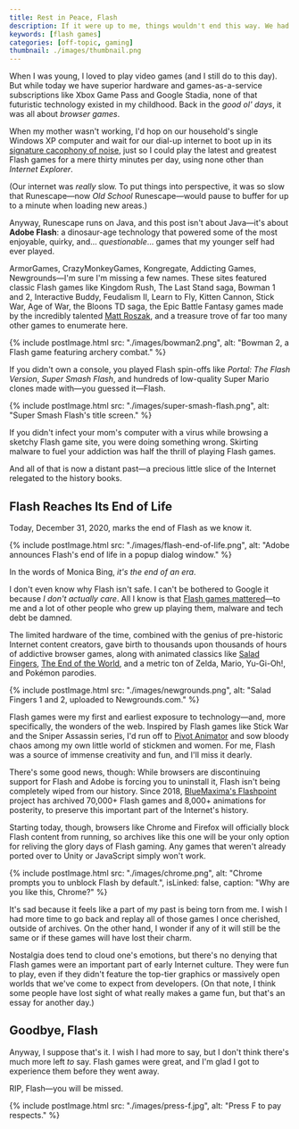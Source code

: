 ```yaml
---
title: Rest in Peace, Flash
description: If it were up to me, things wouldn't end this way. We had some great times together, but now it's time to say goodbye.
keywords: [flash games]
categories: [off-topic, gaming]
thumbnail: ./images/thumbnail.png
---
```


When I was young, I loved to play video games (and I still do to this day). But while today we have superior hardware and games-as-a-service subscriptions like Xbox Game Pass and Google Stadia, none of that futuristic technology existed in my childhood. Back in the *good ol' days*, it was all about *browser games*.

When my mother wasn't working, I'd hop on our household's single Windows XP computer and wait for our dial-up internet to boot up in its [signature cacophony of noise](https://www.metafilter.com/116577/Pshhhkkkkkkrrrrkakingkakingkakingtshchchchchchchchcchdingdingding), just so I could play the latest and greatest Flash games for a mere thirty minutes per day, using none other than *Internet Explorer*.

(Our internet was *really* slow. To put things into perspective, it was so slow that Runescape—now *Old School* Runescape—would pause to buffer for up to a minute when loading new areas.)

Anyway, Runescape runs on Java, and this post isn't about Java—it's about **Adobe Flash**: a dinosaur-age technology that powered some of the most enjoyable, quirky, and... *questionable*... games that my younger self had ever played.

ArmorGames, CrazyMonkeyGames, Kongregate, Addicting Games, Newgrounds—I'm sure I'm missing a few names. These sites featured classic Flash games like Kingdom Rush, The Last Stand saga, Bowman 1 and 2, Interactive Buddy, Feudalism II, Learn to Fly, Kitten Cannon, Stick War, Age of War, the Bloons TD saga, the Epic Battle Fantasy games made by the incredibly talented [Matt Roszak](http://kupogames.com/), and a treasure trove of far too many other games to enumerate here.

{% include postImage.html src: "./images/bowman2.png", alt: "Bowman 2, a Flash game featuring archery combat." %}

If you didn't own a console, you played Flash spin-offs like *Portal: The Flash Version*, *Super Smash Flash*, and hundreds of low-quality Super Mario clones made with—you guessed it—Flash.

{% include postImage.html src: "./images/super-smash-flash.png", alt: "Super Smash Flash's title screen." %}

If you didn't infect your mom's computer with a virus while browsing a sketchy Flash game site, you were doing something wrong. Skirting malware to fuel your addiction was half the thrill of playing Flash games.

And all of that is now a distant past—a precious little slice of the Internet relegated to the history books.

## Flash Reaches Its End of Life

Today, December 31, 2020, marks the end of Flash as we know it.

{% include postImage.html src: "./images/flash-end-of-life.png", alt: "Adobe announces Flash's end of life in a popup dialog window." %}

In the words of Monica Bing, *it's the end of an era*.

I don't even know why Flash isn't safe. I can't be bothered to Google it because *I don't actually care*. All I know is that [Flash games mattered](https://www.youtube.com/watch?v=uhvey_FjtXA&list=LLIvgyoCCJ-3sfBhVqQhT8DA&index=101)—to me and a lot of other people who grew up playing them, malware and tech debt be damned.

The limited hardware of the time, combined with the genius of pre-historic Internet content creators, gave birth to thousands upon thousands of hours of addictive browser games, along with animated classics like [Salad Fingers](https://www.youtube.com/watch?v=M3iOROuTuMA), [The End of the World](https://www.youtube.com/watch?v=kCpjgl2baLs), and a metric ton of Zelda, Mario, Yu-Gi-Oh!, and Pokémon parodies.

{% include postImage.html src: "./images/newgrounds.png", alt: "Salad Fingers 1 and 2, uploaded to Newgrounds.com." %}

Flash games were my first and earliest exposure to technology—and, more specifically, the wonders of the web. Inspired by Flash games like Stick War and the Sniper Assassin series, I'd run off to [Pivot Animator](https://pivotanimator.net/) and sow bloody chaos among my own little world of stickmen and women. For me, Flash was a source of immense creativity and fun, and I'll miss it dearly.

There's some good news, though: While browsers are discontinuing support for Flash and Adobe is forcing you to uninstall it, Flash isn't being completely wiped from our history. Since 2018, [BlueMaxima's Flashpoint](https://bluemaxima.org/flashpoint/) project has archived 70,000+ Flash games and 8,000+ animations for posterity, to preserve this important part of the Internet's history.

Starting today, though, browsers like Chrome and Firefox will officially block Flash content from running, so archives like this one will be your only option for reliving the glory days of Flash gaming. Any games that weren't already ported over to Unity or JavaScript simply won't work.

{% include postImage.html src: "./images/chrome.png", alt: "Chrome prompts you to unblock Flash by default.", isLinked: false, caption: "Why are you like this, Chrome?" %}

It's sad because it feels like a part of my past is being torn from me. I wish I had more time to go back and replay all of those games I once cherished, outside of archives. On the other hand, I wonder if any of it will still be the same or if these games will have lost their charm.

Nostalgia does tend to cloud one's emotions, but there's no denying that Flash games were an important part of early Internet culture. They were fun to play, even if they didn't feature the top-tier graphics or massively open worlds that we've come to expect from developers. (On that note, I think some people have lost sight of what really makes a game fun, but that's an essay for another day.)

## Goodbye, Flash

Anyway, I suppose that's it. I wish I had more to say, but I don't think there's much more left *to* say. Flash games were great, and I'm glad I got to experience them before they went away.

RIP, Flash—you will be missed.

{% include postImage.html src: "./images/press-f.jpg", alt: "Press F to pay respects." %}
